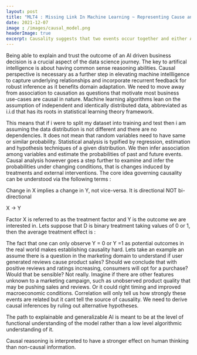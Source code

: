 ```yaml
---
layout: post
title: "MLT4 : Missing Link In Machine Learning ~ Representing Cause and Effect"
date: 2021-12-07
image : /images/causal_model.png
headerImage: true
excerpt: Causality suggests that two events occur together and either A->B or B->A. In this blog, i will delve into how causal reasoning can shed new light into the challenges of machine learning.
---
```


Being able to explain and trust the outcome of an AI driven business decision is a crucial aspect of the data science journey. The key to artifical intelligence is about having common sense reasoning abilities. Causal perspective is necessary as a further step in elevating machine intellligence to capture underlying relationships and incorporate recurrent feedback for robust inference as  it benefits  domain adaptation. We need to move away from association to causation as questions that motivate most business use-cases are causal in nature. Machine learning algorithms lean on the assumption of independent and identically distributed data, abbreviated as i.i.d that has its roots in statistical learning theory framework. 

This means that if i were to split my dataset into training and test then i am assuming the data distribution is not different and there are no dependencies.  It does not mean that random variables need to have same or similar probability. Statistical analysis is typified by regression, estimation and hypothesis techniques of a given distribution. We then infer association among variables and estimate the probabilities of past and future events. Causal analysis however goes a step further to examine and infer the probabilities under changing conditions, that is changes induced by treatments and external interventions. The core idea governing causality can be understood via the following terms : 

Change in X implies a change in Y, not vice-versa. It is directional NOT bi-directional

X → Y

Factor X is referred to as the treatment factor and Y is the outcome we are interested in. Lets suppose that D is binary treatment taking values of 0 or 1, then the average treatment effect is :


The fact that one can only observe Y = 0 or Y =1 as potential outcomes in the real world makes establishing causality hard. Lets take an example an assume there is a question in the marketing domain to understand if user generated reviews cause product sales? Should we conclude that with positive reviews and ratings increasing, consumers will opt for a purchase? Would that be sensible? Not really. Imagine if there are other features unknown to a marketing campaign, such as unobserved product quality that may be pushing sales and reviews. Or it could right timing and improved macroeconomic conditions. Correlation will only tell us how strongly these events are related but it cant tell the source of causality. We need to derive causal inferences by ruling out alternative hypotheses. 
 
The path to explainable and generalizable AI is meant to be at the level of functional understanding of the model rather than a low level algorithmic understanding of it. 

Causal reasoning is interpreted to have a stronger effect on human thinking than non-causal information. 
